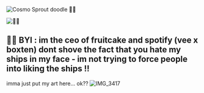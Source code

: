 ![Cosmo   Sprout doodle 🍰🍓](https://github.com/user-attachments/assets/9d842445-679e-4b35-9589-06c76c165857)

![🍫🍓](https://komarev.com/ghpvc/?username=black-sh33p&color=8D4066&style=flat&label=🍫🍓)

## 🍫🍓 BYI : im the ceo of fruitcake and spotify (vee x boxten) dont shove the fact that you hate my ships in my face - im not trying to force people into liking the ships !!


imma just put my art here... ok??
![IMG_3417](https://github.com/user-attachments/assets/46488e65-aa31-4472-a421-3c107cbfe8e3)
